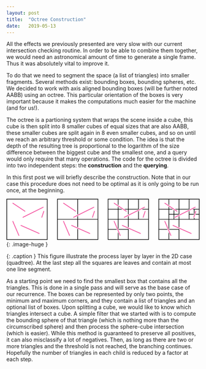```yaml
---
layout: post
title:  "Octree Construction"
date:   2019-05-13
---
```


All the effects we previously presented are very slow with our current intersection checking routine.
In order to be able to combine them together, we would need an astronomical amount of time to generate a single frame.
Thus it was absolutely vital to improve it.

To do that we need to segment the space (a list of triangles) into smaller fragments. Several methods exist: bounding boxes, bounding spheres, etc.
We decided to work with axis aligned bounding boxes (will be further noted AABB) using an octree.
This particular orientation of the boxes is very important because it makes the computations much easier for the machine (and for us!).

The octree is a partioning system that wraps the scene inside a cube, this cube is then split into 8 smaller cubes of equal sizes that are also AABB, these smaller cubes are split again in 8 even smaller cubes, and so on until we reach an arbitrary threshold or some condition.
The idea is that the depth of the resulting tree is proportional to the logarithm of the size difference between the biggest cube and the smallest one, and a query would only require that many operations.
The code for the octree is divided into two independent steps: the **construction** and the **querying**.

In this first post we will briefly describe the construction. Note that in our case this procedure does not need to be optimal as it is only going to be run once, at the beginning.

![](/img/quadtree_construction.svg){: .image-huge }

{: .caption }
This figure illustrate the process layer by layer in the 2D case (quadtree).
At the last step all the squares are leaves and contain at most one line segment.

As a starting point we need to find the smallest box that contains all the triangles.
This is done in a single pass and will serve as the base case of our recurrence.
The boxes can be represented by only two points, the minimum and maximum corners, and they contain a list of triangles and an optional list of boxes.
Upon splitting a cube, we would like to know which triangles intersect a cube.
A simple filter that we started with is to compute the bounding sphere of that triangle (which is nothing more than the circumscribed sphere) and then process the sphere-cube intersection (which is easier).
While this method is guaranteed to preserve all positives, it can also misclassify a lot of negatives.
Then, as long as there are two or more triangles and the threshold is not reached, the branching continues.
Hopefully the number of triangles in each child is reduced by a factor at each step.

